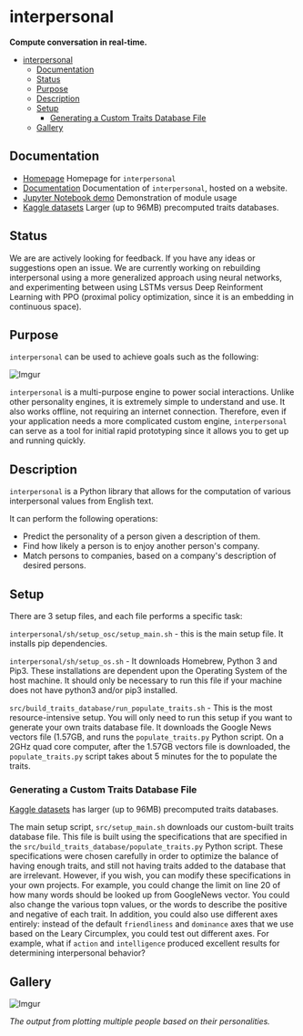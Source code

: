 # interpersonal
**Compute conversation in real-time.**

- [interpersonal](#interpersonal)
  * [Documentation](#documentation)
  * [Status](#status)
  * [Purpose](#purpose)
  * [Description](#description)
  * [Setup](#setup)
    + [Generating a Custom Traits Database File](#generating-a-custom-traits-database-file)
  * [Gallery](#gallery)

## Documentation

- [Homepage](https://waifuai.com/interpersonal) Homepage for `interpersonal`
- [Documentation](https://waifuai.github.io/interpersonal/) Documentation of `interpersonal`, hosted on a website.
- [Jupyter Notebook demo](./demo.ipynb) Demonstration of module usage
- [Kaggle datasets](https://www.kaggle.com/waifuai/interpersonal-traits) Larger (up to 96MB) precomputed traits databases.


## Status

We are are actively looking for feedback. If you have any ideas or suggestions open an issue.
We are currently working on rebuilding interpersonal using a more generalized approach using neural networks, and experimenting between using LSTMs versus Deep Reinforment Learning with PPO (proximal policy optimization, since it is an embedding in continuous space).

## Purpose

`interpersonal` can be used to achieve goals such as the following:

![Imgur](https://i.imgur.com/RuP9Ai9.png)

`interpersonal` is a multi-purpose engine to power social interactions.
Unlike other personality engines, it is extremely simple to understand and use.
It also works offline, not requiring an internet connection.
Therefore, even if your application needs a more complicated custom engine,
`interpersonal` can serve as a tool for initial rapid prototyping since it allows you
to get up and running quickly.

    

## Description

`interpersonal` is a Python library that allows for the computation of various interpersonal values from English text.

It can perform the following operations:
- Predict the personality of a person given a description of them.
- Find how likely a person is to enjoy another person's company.
- Match persons to companies, based on a company's description of desired persons.


## Setup

There are 3 setup files, and each file performs a specific task:

`interpersonal/sh/setup_osc/setup_main.sh` - this is the main setup file. It installs pip dependencies.

`interpersonal/sh/setup_os.sh` - It downloads Homebrew, Python 3 and Pip3. These installations are dependent upon the Operating System of the host machine.
It should only be necessary to run this file if your machine does not have python3 and/or pip3 installed.

`src/build_traits_database/run_populate_traits.sh` - This is the most resource-intensive setup. You will only need to run this setup if you want to generate your own traits database file.
It downloads the Google News vectors file (1.57GB, and runs the `populate_traits.py` Python script. On a 2GHz quad core computer, after the 1.57GB vectors file is downloaded, the `populate_traits.py` script takes about 5 minutes for the to populate the traits.
 

### Generating a Custom Traits Database File

[Kaggle datasets](https://www.kaggle.com/waifuai/interpersonal-traits) has larger (up to 96MB) precomputed traits databases.

The main setup script, `src/setup_main.sh` downloads our custom-built traits database file. This file is built using the specifications that are specified in the `src/build_traits_database/populate_traits.py` Python script. 
These specifications were chosen carefully in order to optimize the balance of having enough traits, and still not having traits added to the database that are irrelevant. However, if you wish, you can modify these specifications in your own projects. For example, you could change the limit on line 20 of how many words should be looked up from GoogleNews vector. You could also change the various topn values, or the words to describe the positive and negative of each trait.
In addition, you could also use different axes entirely: instead of the default `friendliness` and `dominance` axes that we use based on the Leary Circumplex, you could test out different axes. For example, what if `action` and `intelligence` produced excellent results for determining interpersonal behavior?


## Gallery

![Imgur](https://i.imgur.com/CVdkwdV.png)

*The output from plotting multiple people based on their personalities.*
